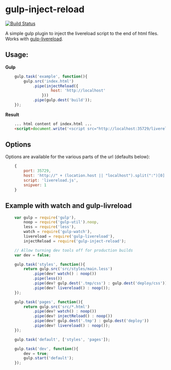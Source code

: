 # gulp-inject-reload
[![Build Status](https://travis-ci.org/Schmicko/gulp-inject-reload.svg?branch=master)](https://travis-ci.org/Schmicko/gulp-inject-reload)

A simple gulp plugin to inject the livereload script to the end of html files.
Works with [gulp-livereload](https://www.npmjs.org/package/gulp-livereload/).

## Usage:

**Gulp**

```js
    gulp.task('example', function(){
        gulp.src('index.html')
            .pipe(injectReload({
                    host: 'http://localhost'
                }))
            .pipe(gulp.dest('build'));
    });
```

**Result**

```html
    ... html content of index.html ...
    <script>document.write('<script src="http://localhost:35729/livereload.js?snipver=1"></script>');</script>
```

## Options

Options are available for the various parts of the url (defaults below):

```js
    {
        port: 35729,
        host: 'http://" + (location.host || "localhost").split(":")[0] + "',
        script: 'livereload.js',
        snipver: 1
    }
```

## Example with watch and gulp-livreload

```js
    var gulp = require('gulp'),
        noop = require('gulp-util').noop,
        less = require('less'),
        watch = require('gulp-watch'),
        livereload = require('gulp-livereload'),
        injectReload = require('gulp-inject-reload');

    // Allow turning dev tools off for production builds
    var dev = false;

    gulp.task('styles', function(){
        return gulp.src('src/styles/main.less')
            .pipe(dev? watch() : noop())
            .pipe(less())
            .pipe(dev? gulp.dest('.tmp/css') : gulp.dest('deploy/css'))
            .pipe(dev? livereload() : noop());
    });

    gulp.task('pages', function(){
        return gulp.src('src/*.html')
            .pipe(dev? watch() : noop())
            .pipe(dev? injectReload() : noop())
            .pipe(dev? gulp.dest('.tmp') : gulp.dest('deploy'))
            .pipe(dev? livereload() : noop());
    });

    gulp.task('default', ['styles', 'pages']);

    gulp.task('dev', function(){
        dev = true;
        gulp.start('default');
    });
```
